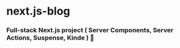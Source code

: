 # next.js-blog

### Full-stack Next.js project ( Server Components, Server Actions, Suspense, Kinde ) 🚀
